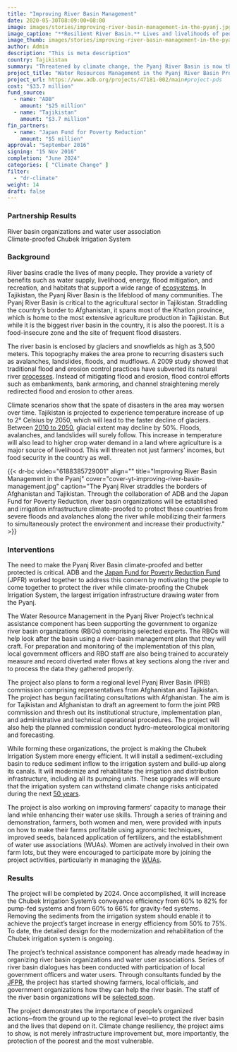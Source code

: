 ```yaml
---
title: "Improving River Basin Management"
date: 2020-05-30T08:09:00+08:00
image: images/stories/improving-river-basin-management-in-the-pyanj.jpg
image_caption: "**Resilient River Basin.** Lives and livelihoods of people dependent on the Pyanj River Basin in Tajikistan have a more secure future as the basin becomes better protected and climate-proofed."
image_thumb: images/stories/improving-river-basin-management-in-the-pyanj-th.jpg
author: Admin
description: "This is meta description"
country: Tajikistan
summary: "Threatened by climate change, the Pyanj River Basin is now the center of climate-proofing activities, thanks to a collaborative project by ADB and the Japan Fund for Poverty Reduction."
project_title: "Water Resources Management in the Pyanj River Basin Project"
project_url: https://www.adb.org/projects/47181-002/main#project-pds
cost: "$33.7 million"
fund_source: 
  - name: "ADB"
    amount: "$25 million"
  - name: "Tajikistan"
    amount: "$3.7 million"
fin_partners: 
  - name: "Japan Fund for Poverty Reduction"
    amount: "$5 million"
approval: "September 2016"
signing: "15 Nov 2016"
completion: "June 2024"
categories: [ "Climate Change​" ]
filter:
  - "dr-climate"
weight: 14
draft: false
---
```


### Partnership Results

<div class="dr-results row">
  <div class="col-md-6 mb-5"><i class="icon-check-circle"></i> <span>River basin organizations and water user association</span></div>
  <div class="col-md-6 mb-5"><i class="icon-check-circle"></i> <span>Climate-proofed Chubek Irrigation System</span></div>
</div>

### Background

River basins cradle the lives of many people. They provide a variety of benefits such as water supply, livelihood, energy, flood mitigation, and recreation, and habitats that support a wide range of [ecosystems](https://www.adb.org/sites/default/files/publication/30248/river-basin-planning.pdf). In Tajikistan, the Pyanj River Basin is the lifeblood of many communities. The Pyanj River Basin is critical to the agricultural sector in Tajikistan. Straddling the country’s border to Afghanistan, it spans most of the Khatlon province, which is home to the most extensive agriculture production in Tajikistan. But while it is the biggest river basin in the country, it is also the poorest. It is a food-insecure zone and the site of frequent flood disasters.

The river basin is enclosed by glaciers and snowfields as high as 3,500 meters. This topography makes the area prone to recurring disasters such as avalanches, landslides, floods, and mudflows. A 2009 study showed that traditional flood and erosion control practices have subverted its natural river [processes](https://www.adb.org/sites/default/files/publication/42682/cwa-wp-06-pyanj-river-morphology.pdf). Instead of mitigating flood and erosion, flood control efforts such as embankments, bank armoring, and channel straightening merely redirected flood and erosion to other areas.

Climate scenarios show that the spate of disasters in the area may worsen over time. Tajikistan is projected to experience temperature increase of up to 2° Celsius by 2050, which will lead to the faster decline of glaciers. Between [2010 to 2050](https://www.adb.org/sites/default/files/publication/42682/cwa-wp-06-pyanj-river-morphology.pdf), glacial extent may decline by 50%. Floods, avalanches, and landslides will surely follow. This increase in temperature will also lead to higher crop water demand in a land where agriculture is a major source of livelihood. This will threaten not just farmers’ incomes, but food security in the country as well.

{{< dr-bc video="6188385729001" align="" title="Improving River Basin Management in the Pyanj" cover="cover-yt-improving-river-basin-management.jpg" caption="The Pyanj River straddles the borders of Afghanistan and Tajikistan. Through the collaboration of ADB and the Japan Fund for Poverty Reduction, river basin organizations will be established and irrigation infrastructure climate-proofed to protect these countries from severe floods and avalanches along the river while mobilizing their farmers to simultaneously protect the environment and increase their productivity." >}}

### Interventions

The need to make the Pyanj River Basin climate-proofed and better protected is critical. ADB and the [Japan Fund for Poverty Reduction Fund](./modalities/trust-funds/single-partner-trust-funds/#jfpr) (JPFR) worked together to address this concern by motivating the people to come together to protect the river while climate-proofing the Chubek Irrigation System, the largest irrigation infrastructure drawing water from the Pyanj.

The Water Resource Management in the Pyanj River Project’s technical assistance component has been supporting the government to organize river basin organizations (RBOs) comprising selected experts. The RBOs will help look after the basin using a river-basin management plan that they will craft.  For preparation and monitoring of the implementation of this plan, local government officers and RBO staff are also being trained to accurately measure and record diverted water flows at key sections along the river and to process the data they gathered properly.

The project also plans to form a regional level Pyanj River Basin (PRB) commission comprising representatives from Afghanistan and Tajikistan. The project has begun facilitating consultations with Afghanistan. The aim is for Tajikistan and Afghanistan to draft an agreement to form the joint PRB commission and thresh out its institutional structure, implementation plan, and administrative and technical operational procedures. The project will also help the planned commission conduct hydro-meteorological monitoring and forecasting.

While forming these organizations, the project is making the Chubek Irrigation System more energy efficient. It will install a sediment-excluding basin to reduce sediment inflow to the irrigation system and build-up along its canals. It will modernize and rehabilitate the irrigation and distribution infrastructure, including all its pumping units. These upgrades will ensure that the irrigation system can withstand climate change risks anticipated during the next [50 years](https://www.adb.org/sites/default/files/project-document/198876/47181-002-pam.pdf).

The project is also working on improving farmers’ capacity to manage their land while enhancing their water use skills. Through a series of training and demonstration, farmers, both women and men, were provided with inputs on how to make their farms profitable using agronomic techniques, improved seeds, balanced application of fertilizers, and the establishment of water use associations (WUAs). Women are actively involved in their own farm lots, but they were encouraged to participate more by joining the project activities, particularly in managing the [WUAs](https://www.adb.org/sites/default/files/project-document/198876/47181-002-pam.pdf).

### Results

The project will be completed by 2024. Once accomplished, it will increase the Chubek Irrigation System’s conveyance efficiency from 60% to 82% for pump-fed systems and from 60% to 66% for gravity-fed systems. Removing the sediments from the irrigation system should enable it to achieve the project’s target increase in energy efficiency from 50% to 75%. To date, the detailed design for the modernization and rehabilitation of the Chubek irrigation system is ongoing.

The project’s technical assistance component has already made headway in organizing river basin organizations and water user associations. Series of river basin dialogues has been conducted with participation of local government officers and water users. Through consultants funded by the [JFPR](./modalities/trust-funds/single-partner-trust-funds/#jfpr), the project has started showing farmers, local officials, and government organizations how they can help the river basin. The staff of the river basin organizations will be [selected soon](https://www.adb.org/projects/47181-002/main#project-pds).

The project demonstrates the importance of people’s organized actions─from the ground up to the regional level─to protect the river basin and the lives that depend on it. Climate change resiliency, the project aims to show, is not merely infrastructure improvement but, more importantly, the protection of the poorest and the most vulnerable.